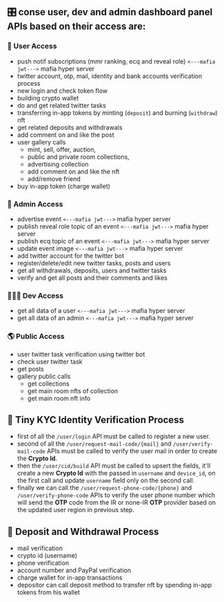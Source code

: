 


## 🎛️ conse user, dev and admin dashboard panel APIs based on their access are:

### 👤 User Access
- push notif subscriptions (mmr ranking, ecq and reveal role) `<---mafia jwt--->` mafia hyper server
- twitter account, otp, mail, identity and bank accounts verification process
- new login and check token flow
- building crypto wallet
- do and get related twitter tasks
- transferring in-app tokens by minting (`deposit`) and burning (`withdraw`) nft 
- get related deposits and withdrawals
- add comment on and like the post
- user gallery calls
    - mint, sell, offer, auction, 
    - public and private room collections, 
    - advertising collection
    - add comment on and like the nft
    - add/remove friend
- buy in-app token (charge wallet)

### 👑 Admin Access
- advertise event `<---mafia jwt--->` mafia hyper server
- publish reveal role topic of an event `<---mafia jwt--->` mafia hyper server
- publish ecq topic of an event `<---mafia jwt--->` mafia hyper server
- update event image `<---mafia jwt--->` mafia hyper server
- add twitter account for the twitter bot
- register/delete/edit new twitter tasks, posts and users
- get all withdrawals, deposits, users and twitter tasks
- verify and get all posts and their comments and likes 

### 👨🏻‍💻 Dev Access
- get all data of a user `<---mafia jwt--->` mafia hyper server
- get all data of an admin `<---mafia jwt--->` mafia hyper server

### 🌎 Public Access
- user twitter task verification using twitter bot
- check user twitter task 
- get posts
- gallery public calls
    - get collections
    - get main room nfts of collection
    - get main room nft info

## 🔑 Tiny KYC Identity Verification Process

- first of all the `/user/login` API must be called to register a new user.
- second of all the `/user/request-mail-code/{mail}` and `/user/verify-mail-code` APIs must be called to verify the user mail in order to create the **Crypto Id**.
- then the `/user/cid/build` API must be called to upsert the fields, it'll create a new **Crypto Id** with the passed in `username` and `device_id`, on the first call and update `username` field only on the second call.
- finally we can call the `/user/request-phone-code/{phone}` and `/user/verify-phone-code` APIs to verify the user phone number which will send the **OTP** code from the IR or none-IR **OTP** provider based on the updated user region in previous step.

## 🧬 Deposit and Withdrawal Process

- mail verification 
- crypto id (username)
- phone verification 
- account number and PayPal verification 
- charge wallet for in-app transactions
- depositor can call deposit method to transfer nft by spending in-app tokens from his wallet
